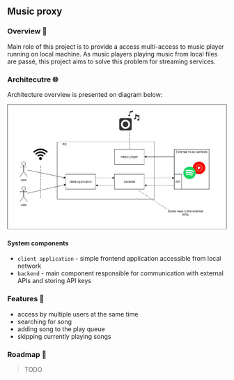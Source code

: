 ## __Music proxy__

### __Overview 🔎__

Main role of this project is to provide a access multi-access to music player running on local machine. As music players playing music from local files are passé, this project aims to solve this problem for streaming services.

### __Architecutre 🌐__

Architecture overview is presented on diagram below:

![alt text](docs/assets/arch_overview.jpg "System architecture overview")

#### __System components__
- `client application` - simple frontend application accessible from local network
- `backend` - main component responsible for communication with external APIs and storing API keys


### __Features 🚀__
- access by multiple users at the same time
- searching for song
- adding song to the play queue
- skipping currently playing songs

### __Roadmap 🚗__
> TODO
